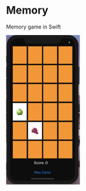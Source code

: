 # Memory
Memory game in Swift

<img src="https://github.com/PatrickKalkman/Memory/blob/master/Screenshot.png" width="200" >
